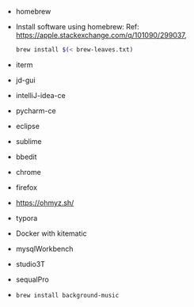 - homebrew  
- Install software using homebrew: Ref: https://apple.stackexchange.com/q/101090/299037,   
  ```bash
  brew install $(< brew-leaves.txt)
  ```

- iterm
- jd-gui
- intelliJ-idea-ce
- pycharm-ce
- eclipse
- sublime
- bbedit
- chrome
- firefox
- https://ohmyz.sh/
- typora
- Docker with kitematic
- mysqlWorkbench
- studio3T
- sequalPro
- `brew install background-music`
